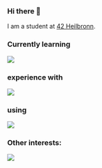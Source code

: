 ### Hi there 👋

I am a student at [42 Heilbronn](https://www.42heilbronn.de/en).

### Currently learning
<p align="left">
  <a href="https://skillicons.dev">
    <img src="https://skillicons.dev/icons?i=svelte,typescript,deno" />
  </a>
</p>

### experience with
<p align="left">
  <a href="https://skillicons.dev">
    <img src="https://skillicons.dev/icons?i=django,javascript,python,cmake,c,cpp,rust" />
  </a>
</p>

### using
<p align="left">
  <a href="https://skillicons.dev">
    <img src="https://skillicons.dev/icons?i=git,docker,vscode" />
  </a>
</p>

### Other interests:
<p align="left">
  <a href="https://skillicons.dev">
    <img src="https://skillicons.dev/icons?i=nix,go,zig" />
  </a>
</p>
